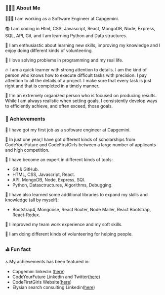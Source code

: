 ### 🕵🏻‍♀️ About Me 


👩🏼‍💻   I am working as a Software Engineer at Capgemini. 

📚   I am coding in Html, CSS, Javascript, React, MongoDB, Node, Express, SQL, API, Git, and I am learning Python and Data structures.

🥰   I am enthusiastic about learning new skills, improving my knowledge and I enjoy doing different kinds of volunteering.

🐛   I love solving problems in programming and my real life.

🔥   I am a quick learner with strong attention to details.
     I am the kind of person who knows how to execute difficult tasks with  precision. 
     I pay attention to all the details of a project. 
     I make sure that every task is just right and that is completed in a timely manner.

🏹   I'm an extremely organized person who is focused on producing results.
     While I am always realistic when setting goals, I consistently develop ways to efficiently achieve, and often exceed, those goals.
     
        
### 🏅 Achievements       

🥇 I have got my first job as a software engineer at Capgemini.

🥇 In just one year,I have got different kinds of scholarships from CodeYourFuture and CodeFirstGirls between a large number of applicants and high competition.

🥇 I have become an expert in different kinds of tools:
 - Git & GitHub.
 - HTML, CSS, Javascript, React.
 - API, MongoDB, Node, Express, SQl.
 - Python, Datasctructures, Algorithms, Debugging.
 
🏅 I have also learned some additional libraries to expand my skills and knowledge (all by myself):
 
 - Bootstrap4, Mongoose, React Router, Node Mailer, React Bootstrap, React-Redux.

🥇 I improved my team work experience and my soft skills.

🥇 I am doing different kinds of volunteering for helping people.


### ⛳️ Fun fact

   🔝 My  achievements has been featured in: 
   - Capgemini linkedin ([here](https://www.linkedin.com/posts/capgemini_techforgood-codeyourfuture-diversityintech-activity-6772203530703925248-hmhW)) 
   - CodeYourFuture Linkedin and Twitter([here](https://www.linkedin.com/posts/codeyourfuture_techforgood-codeyourfuture-diversityintech-activity-6769592600379834368-oIn1))
   - CodeFirstGirls Website([here](https://codefirstgirls.org.uk/courses/))
   - Elysian search consulting Linkedin([here](https://www.linkedin.com/posts/elysian-search-consulting_techforgood-codeyourfuture-diversityintech-activity-6774044513368322048-3SPc))

<!--
**ellietms/ellietms** is a ✨ _special_ ✨ repository because its `README.md` (this file) appears on your GitHub profile.

Here are some ideas to get you started:

- 🔭 I’m currently working on ...
- 🌱 I’m currently learning ...
- 👯 I’m looking to collaborate on ...
- 🤔 I’m looking for help with ...
- 💬 Ask me about ...
- 📫 How to reach me: ...
- 😄 Pronouns: ...
- ⚡ Fun fact: ...
-->
